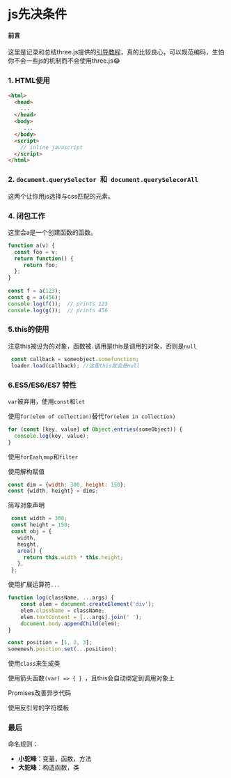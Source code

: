 # js先决条件

#### 前言

这里是记录和总结three.js提供的[引导教程](https://threejs.org/manual/#eh/prerequisites)，真的比较良心，可以规范编码，生怕你不会一些js的机制而不会使用three.js😂

### 1. HTML使用

```html
<html>
  <head>
    ...
  </head>
  <body>
     ...
  </body>
  <script>
    // inline javascript
  </script>
</html>
```



### 2. `document.querySelector `和` document.querySelecorAll`

这两个让你用js选择与css匹配的元素。



### 4. 闭包工作

这里会a是一个创建函数的函数。

```js
function a(v) {
  const foo = v;
  return function() {
     return foo;
  };
}
 
const f = a(123);
const g = a(456);
console.log(f());  // prints 123
console.log(g());  // prints 456
```

### 5.this的使用

注意this被设为的对象，函数被`.`调用是this是调用的对象，否则是`null`

```js
 const callback = someobject.somefunction;
 loader.load(callback); //这里this就会是null
```



### 6.ES5/ES6/ES7 特性

`var`被弃用，使用`const`和`let`

使用`for(elem of collection)`替代`for(elem in collection)`

```js
for (const [key, value] of Object.entries(someObject)) {
  console.log(key, value);
}
```

使用`forEash`,`map`和`filter`

使用解构赋值

```js
const dim = {width: 300, height: 150}; 
const {width, height} = dims; 
```

简写对象声明

```js
 const width = 300;
 const height = 150;
 const obj = {
   width,
   height,
   area() {
     return this.width * this.height;
   },
 };
```

使用扩展运算符`...`

```js
function log(className, ...args) {
    const elem = document.createElement('div');
    elem.className = className;
    elem.textContent = [...args].join(' ');
    document.body.appendChild(elem);
}

const position = [1, 2, 3];
somemesh.position.set(...position);

```

使用`class`来生成类

使用箭头函数`(var) => { } `，且this会自动绑定到调用对象上

Promises改善异步代码

使用反引号的字符模板

### 最后

命名规则： 

- **小驼峰**：变量，函数，方法
- **大驼峰**：构造函数，类



